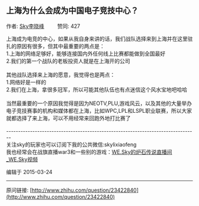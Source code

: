 ## 上海为什么会成为中国电子竞技中心？

作者: [Sky李晓峰](http://www.zhihu.com/people/li-xiao-feng-sky)&nbsp;&nbsp;&nbsp;&nbsp;&nbsp;&nbsp;&nbsp;&nbsp; 赞同: 427


上海成为电竞的中心，如果从我自身来讲的话，我们战队选择来到上海并在这里驻扎的原因有很多，但其中最重要的两点是：<br>1.上海的网络足够好，能够连接国内外任何线上比赛都能做到全国最好<br>2.我们的第一个战队的老板投资人就是在上海开的公司<br><br>其他战队选择来上海的愿意，我觉得也是两点：<br>1.网络好是一样的<br>2.我们在上海，拿很多冠军，所以可能其他队伍也有点迷信这个风水宝地吧哈哈<br><br>当然最重要的一个原因我觉得是因为NEOTV,PLU,游戏风云，以及其他的大量举办电子竞技赛事的机构和媒体都在上海，比如WPC,LPL和LSPL职业联赛，所以大家就都选择了来上海，可以不用经常来回跑外地打比赛了<br><br>--------------------------------------------------------------------------------<br>关注sky的玩家也可以订阅下我的公共微信:skylixiaofeng<br>我也经常会在战旗直播war3和一些别的游戏：<a href="http://www.zhanqi.tv/sky" class=" wrap external" target="_blank" rel="nofollow noreferrer">WE.Sky的炉石传说直播间_WE.Sky视频<i class="icon-external"></i></a>



编辑于 2015-03-24



---
原问链接: [http://www.zhihu.com/question/23422840](http://www.zhihu.com/question/23422840)